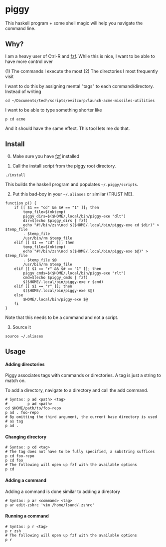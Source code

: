 # piggy

This haskell program + some shell magic will help you navigate the command
line.

## Why?

I am a heavy user of Ctrl-R and [fzf](https://github.com/junegunn/fzf). While
this is nice, I want to be able to have more control over

(1) The commands I execute the most
(2) The directories I most frequently visit

I want to do this by assigning mental "tags" to each command/directory. Instead
of writing

```
cd ~/Documents/tech/scripts/evilcorp/launch-acme-missiles-utilities
```

I want to be able to type something shorter like

```
p cd acme
```

And it should have the same effect. This tool lets me do that.

## Install

0. Make sure you have [fzf](https://github.com/junegunn/fzf) installed

1. Call the install script from the piggy root directory.

```
./install
```

This builds the haskell program and populates `~/.piggy/scripts`.

2. Put this bad-boy in your `~/.aliases` or similar (TRUST ME).

```
function p() {
    if [[ $1 == "cd" && $# == "1" ]]; then
        temp_file=$(mktemp)
        piggy_dirs=$($HOME/.local/bin/piggy-exe "dlt")
        dir=$(echo $piggy_dirs | fzf)
        echo "#!/bin/zsh\ncd $($HOME/.local/bin/piggy-exe cd $dir)" > $temp_file
        . $temp_file
        /usr/bin/rm $temp_file
    elif [[ $1 == "cd" ]]; then
        temp_file=$(mktemp)
        echo "#!/bin/zsh\ncd $($HOME/.local/bin/piggy-exe $@)" > $temp_file
        . $temp_file $@
        /usr/bin/rm $temp_file
    elif [[ $1 == "r" && $# == "1" ]]; then
        piggy_cmds=$($HOME/.local/bin/piggy-exe "rlt")
        cmd=$(echo $piggy_cmds | fzf)
        $($HOME/.local/bin/piggy-exe r $cmd)
    elif [[ $1 == "r" ]]; then
        $($HOME/.local/bin/piggy-exe $@)
    else
        $HOME/.local/bin/piggy-exe $@
    fi
}
```

Note that this needs to be a command and not a script.

3. Source it

```
source ~/.aliases
```

## Usage

#### Adding directories

Piggy associates tags with commands or directories. A tag is just a string to
match on.

To add a directory, navigate to a directory and call the add command.

```
# Syntax: p ad <path> <tag>
#         p ad <path>
cd $HOME/path/to/foo-repo
p ad . foo-repo
# By omitting the third argument, the current base directory is used
# as tag
p ad .
```

#### Changing directory

```
# Syntax: p cd <tag>
# The tag does not have to be fully specified, a substring suffices
p cd foo-repo
p cd foo
# The following will open up fzf with the available options
p cd
```

#### Adding a command

Adding a command is done similar to adding a directory

```
# Syntax: p ar <command> <tag>
p ar edit-zshrc 'vim /home/lsund/.zshrc'
```

#### Running a command

```
# Syntax: p r <tag>
p r zsh
# The following will open up fzf with the available options
p r
```
